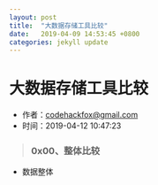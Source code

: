 ```yaml
---
layout: post
title:  "大数据存储工具比较"
date:   2019-04-09 14:53:45 +0800
categories: jekyll update
---
```


# 大数据存储工具比较

- 作者：codehackfox@gmail.com
- 时间：2019-04-12 10:47:23

> ### 0x00、整体比较

- 数据整体
